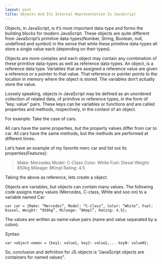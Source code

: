```yaml
---
layout: post
title: Objects And Its Internal Representation In JavaScript
---
```


Objects, in JavaScript, is it’s most important data-type and forms the building blocks for modern JavaScript. These objects are quite different from JavaScript’s primitive data-types(Number, String, Boolean, null, undefined and symbol) in the sense that while these primitive data-types all store a single value each (depending on their types).

Objects are more complex and each object may contain any combination of these primitive data-types as well as reference data-types.
An object, is a reference data type. Variables that are assigned a reference value are given a reference or a pointer to that value. That reference or pointer points to the location in memory where the object is stored. The variables don’t actually store the value.

Loosely speaking, objects in JavaScript may be defined as an unordered collection of related data, of primitive or reference types, in the form of “key: value” pairs. These keys can be variables or functions and are called properties and methods, respectively, in the context of an object.

For example: Take the case of cars.

All cars have the same properties, but the property values differ from car to car. All cars have the same methods, but the methods are performed at different times.

Let’s have an example of my favorite merc car and list out its properties(Features):

> Make: Mercedes
> Model: C-Class
> Color: White
> Fuel: Diesel
> Weight: 850kg
> Mileage: 8Kmpl
> Rating: 4.5

Taking the above as reference, lets create a object.

Objects are variables, but objects can contain many values.
The following code assigns many values (Mercedes, C-class, White and soo on) to a variable named Car:

```
var car = {Make: “Mercedes”, Model: “C-Class”, Color: “White”, Fuel: Diesel, Weight: “850kg”, Mileage: “8Kmpl”, Rating: 4.5};
```

The values are written as name:value pairs (name and value separated by a colon).

Syntax:

```
var <object-name> = {key1: value1, key2: value2,... keyN: valueN};

```

So, conclusion and definition for JS objects is “JavaScript objects are containers for named values”.

